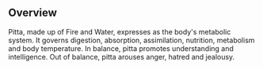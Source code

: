 ## Overview
Pitta, made up of Fire and Water, expresses as the body's metabolic system. It governs digestion, absorption, assimilation, nutrition, metabolism and body temperature. In balance, pitta promotes understanding and intelligence. Out of balance, pitta arouses anger, hatred and jealousy.